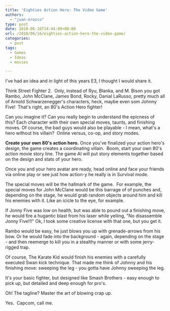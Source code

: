 ```yaml
---
title: 'Eighties Action Hero: The Video Game'
authors: 
  - "juan-orozco"
type: post
date: 2010-06-16T14:44:09+00:00
url: /2010/06/16/eighties-action-hero-the-video-game/
categories:
  - post
tags:
  - Games
  - Ideas
  - movies

---
```

I've had an idea and in light of this years E3, I thought I would share it.

Think Street Fighter 2.  Only, instead of Ryu, Blanka, and M. Bison you got Rambo, John McClane, James Bond, Rocky, Danial LaRusso, pretty much all of Arnold Schwarzenegger's characters, heck, maybe even som Johnny Five!  That's right, an 80's Action Hero fighter!

Can you imagine it? Can you really begin to understand the epicness of this? Each character with their own special moves, taunts, and finishing moves. Of course, the bad guys would also be playable - I mean, what's a hero without his villain?  Online versus, co-op, and story modes.

**Create your own 80's action hero.** Once you've finalized your action hero's design, the game creates a coordinating villain.  Boom, start your own 80's action movie story line. The game AI will put story elements together based on the design and stats of your hero.

Once you and your hero avatar are ready, head online and face your friends via online play or see just how action-y he really is in Survival mode.

The special moves will be the hallmark of the game.  For example, the special moves for John McClane would be this barrage of of punches and, depending on the stage, he would grab random objects around him and kill his enemies with it. Like an icicle to the eye, for example.

If Jonny Five was low on health, but was able to pound out a finishing move, he would fire a hugantic blast from his laser while yelling, "No disassemble Jonny Five!!!" Ok, I took some creative license with that one, but you get it.

Rambo would be easy, he just blows you up with grenade-arrows from his bow. Or he would fade into the background - again, depending on the stage - and then reemerge to kill you in a stealthy manner or with some jerry-rigged trap.

Of course, The Karate Kid would finish his enemies with a carefully executed Swan kick technique. That made me think of Johnny and his finishing move: sweeping the leg - you gotta have Johnny sweeping the leg.

It's your basic fighter, but designed like Smash Brothers - easy enough to pick up, but detailed and deep enough for pro's.

Oh! The tagline? Master the art of blowing crap up.

Yes.  Capcom, call me.